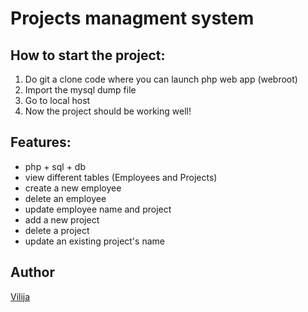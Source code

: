 # Projects managment system

## How to start the project:
1. Do git a clone code where you can launch php web app (webroot)
2. Import the mysql dump file
3. Go to local host
4. Now the project should be working well! 

## Features:
- php + sql + db
- view different tables (Employees and Projects)
- create a new employee
- delete an employee
- update employee name and project
- add a new project
- delete a project
- update an existing project's name

## Author
[Vilija](https://github.com/vikontrimaite)
